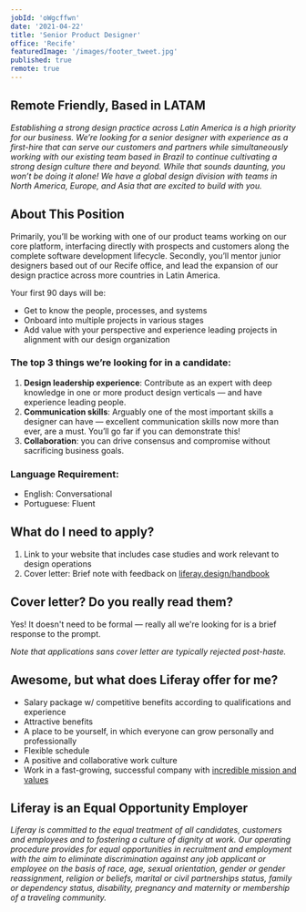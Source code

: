 ```yaml
---
jobId: 'oWgcffwn'
date: '2021-04-22'
title: 'Senior Product Designer'
office: 'Recife'
featuredImage: '/images/footer_tweet.jpg'
published: true
remote: true
---
```


## Remote Friendly, Based in LATAM

_Establishing a strong design practice across Latin America is a high priority for our business. We’re looking for a senior designer with experience as a first-hire that can serve our customers and partners while simultaneously working with our existing team based in Brazil to continue cultivating a strong design culture there and beyond. While that sounds daunting, you won’t be doing it alone! We have a global design division with teams in North America, Europe, and Asia that are excited to build with you._

## About This Position

Primarily, you’ll be working with one of our product teams working on our core platform, interfacing directly with prospects and customers along the complete software development lifecycle. Secondly, you’ll mentor junior designers based out of our Recife office, and lead the expansion of our design practice across more countries in Latin America.

Your first 90 days will be:

* Get to know the people, processes, and systems
* Onboard into multiple projects in various stages
* Add value with your perspective and experience leading projects in alignment with our design organization


### The top 3 things we’re looking for in a candidate:

1. **Design leadership experience**: Contribute as an expert with deep knowledge in one or more product design verticals — and have experience leading people.
2. **Communication skills**: Arguably one of the most important skills a designer can have — excellent communication skills now more than ever, are a must. You’ll go far if you can demonstrate this!
3. **Collaboration**: you can drive consensus and compromise without sacrificing business goals.

### Language Requirement:

* English: Conversational
* Portuguese: Fluent


## What do I need to apply?

1. Link to your website that includes case studies and work relevant to design operations
2. Cover letter: Brief note with feedback on [liferay.design/handbook](https://liferay.design/handbook/)

## Cover letter? Do you really read them?

Yes! It doesn't need to be formal — really all we're looking for is a brief response to the prompt.

_Note that applications sans cover letter are typically rejected post-haste._

## Awesome, but what does Liferay offer for me?

-   Salary package w/ competitive benefits according to qualifications and experience
-   Attractive benefits
-   A place to be yourself, in which everyone can grow personally and professionally
-   Flexible schedule
-   A positive and collaborative work culture
-   Work in a fast-growing, successful company with [incredible mission and values](https://www.liferay.com/company/our-story)

## Liferay is an Equal Opportunity Employer

_Liferay is committed to the equal treatment of all candidates, customers and employees and to fostering a culture of dignity at work. Our operating procedure provides for equal opportunities in recruitment and employment with the aim to eliminate discrimination against any job applicant or employee on the basis of race, age, sexual orientation, gender or gender reassignment, religion or beliefs, marital or civil partnerships status, family or dependency status, disability, pregnancy and maternity or membership of a traveling community._
